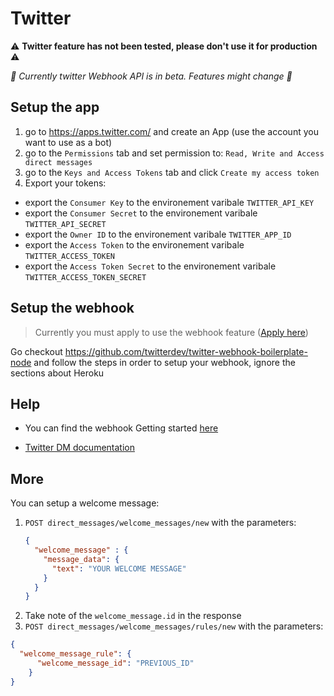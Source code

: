 # Twitter

:warning: **Twitter feature has not been tested, please don't use it for production** :warning:

_:construction: Currently twitter Webhook API is in beta. Features might change :construction:_

## Setup the app

1. go to https://apps.twitter.com/ and create an App (use the account you want to use as a bot)
2. go to the `Permissions` tab and set permission to: `Read, Write and Access direct messages`
3. go to the `Keys and Access Tokens` tab and click `Create my access token`
4. Export your tokens:
  - export the `Consumer Key` to the environement varibale `TWITTER_API_KEY`
  - export the `Consumer Secret` to the environement varibale `TWITTER_API_SECRET`
  - export the `Owner ID` to the environement varibale `TWITTER_APP_ID`
  - export the `Access Token` to the environement varibale `TWITTER_ACCESS_TOKEN`
  - export the `Access Token Secret` to the environement varibale `TWITTER_ACCESS_TOKEN_SECRET`

## Setup the webhook

>  Currently you must apply to use the webhook feature ([Apply here](https://gnipinc.formstack.com/forms/account_activity_api_configuration_request_form))

Go checkout https://github.com/twitterdev/twitter-webhook-boilerplate-node and follow the steps in order to setup your webhook, ignore the sections about Heroku

## Help

- You can find the webhook Getting started [here](https://dev.twitter.com/webhooks/getting-started)

- [Twitter DM documentation](https://dev.twitter.com/rest/direct-messages)


## More
You can setup a welcome message:
1. `POST direct_messages/welcome_messages/new` with the parameters:
    ```json
    {
      "welcome_message" : {
        "message_data": {
          "text": "YOUR WELCOME MESSAGE"
        }
      }
    }
    ```
2. Take note of the `welcome_message.id` in the response
3. `POST direct_messages/welcome_messages/rules/new` with the parameters:
  ```json
  {
    "welcome_message_rule": {
        "welcome_message_id": "PREVIOUS_ID"
      }
  }
  ```

